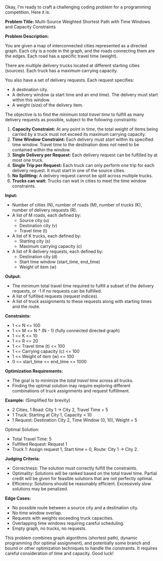 Okay, I'm ready to craft a challenging coding problem for a programming competition. Here it is:

**Problem Title:** Multi-Source Weighted Shortest Path with Time Windows and Capacity Constraints

**Problem Description:**

You are given a map of interconnected cities represented as a directed graph. Each city is a node in the graph, and the roads connecting them are the edges. Each road has a specific travel time (weight).

There are multiple delivery trucks located at different starting cities (sources). Each truck has a maximum carrying capacity.

You also have a set of delivery requests. Each request specifies:

*   A destination city.
*   A delivery window (a start time and an end time).  The delivery must start within this window.
*   A weight (size) of the delivery item.

The objective is to find the *minimum total travel time* to fulfill as many delivery requests as possible, subject to the following constraints:

1.  **Capacity Constraint:** At any point in time, the total weight of items being carried by a truck must not exceed its maximum carrying capacity.
2.  **Time Window Constraint:** Each delivery must *start* within its specified time window. Travel time to the destination does *not* need to be contained within the window.
3.  **Single Delivery per Request:** Each delivery request can be fulfilled by at most one truck.
4.  **Single Trip per Request:** Each truck can only perform one trip for each delivery request. It must start in one of the source cities.
5.  **No Splitting:**  A delivery request cannot be split across multiple trucks.
6.  **Trucks can wait:** Trucks can wait in cities to meet the time window constraints.

**Input:**

*   Number of cities (N), number of roads (M), number of trucks (K), number of delivery requests (R).
*   A list of M roads, each defined by:
    *   Source city (u)
    *   Destination city (v)
    *   Travel time (t)
*   A list of K trucks, each defined by:
    *   Starting city (s)
    *   Maximum carrying capacity (c)
*   A list of R delivery requests, each defined by:
    *   Destination city (d)
    *   Start time window (start\_time, end\_time)
    *   Weight of item (w)

**Output:**

*   The minimum total travel time required to fulfill a subset of the delivery requests, or -1 if no requests can be fulfilled.
*   A list of fulfilled requests (request indices).
*   A list of truck assignments to these requests along with starting times and the route.

**Constraints:**

*   1 <= N <= 100
*   1 <= M <= N \* (N - 1) (fully connected directed graph)
*   1 <= K <= 10
*   1 <= R <= 20
*   1 <= Travel time (t) <= 100
*   1 <= Carrying capacity (c) <= 100
*   1 <= Weight of item (w) <= 100
*   0 <= start\_time <= end\_time <= 1000

**Optimization Requirements:**

*   The goal is to minimize the *total travel time* across all trucks.
*   Finding the optimal solution may require exploring different combinations of truck assignments and request fulfillment.

**Example:** (Simplified for brevity)

*   2 Cities, 1 Road: City 1 -> City 2, Travel Time = 5
*   1 Truck: Starting at City 1, Capacity = 10
*   1 Request: Destination City 2, Time Window (0, 10), Weight = 5

Optimal Solution:

*   Total Travel Time: 5
*   Fulfilled Request: Request 1
*   Truck 1: Assign request 1, Start time = 0, Route: City 1 -> City 2.

**Judging Criteria:**

*   Correctness: The solution must correctly fulfill the constraints.
*   Optimality: Solutions will be ranked based on the total travel time.  Partial credit will be given for feasible solutions that are not perfectly optimal.
*   Efficiency: Solutions should be reasonably efficient.  Excessively slow solutions may be penalized.

**Edge Cases:**

*   No possible route between a source city and a destination city.
*   No time window overlap.
*   Requests with weights exceeding truck capacities.
*   Overlapping time windows requiring careful scheduling.
*   Empty graph, no trucks, no requests.

This problem combines graph algorithms (shortest path), dynamic programming (for optimal assignment), and potentially some branch and bound or other optimization techniques to handle the constraints. It requires careful consideration of time and capacity. Good luck!
